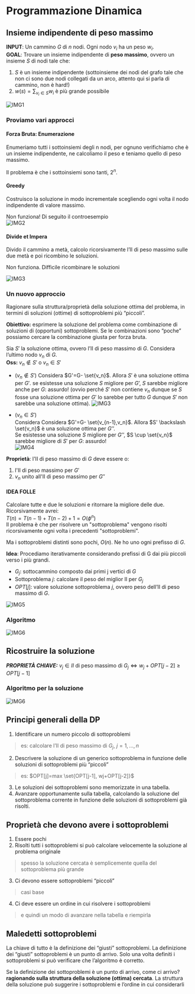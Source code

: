# Programmazione Dinamica  
## Insieme indipendente di peso massimo  

**INPUT**: Un cammino $G$ di $n$ nodi. Ogni nodo $v_i$ ha un peso $w_i$.  
**GOAL**: Trovare un insieme indipendente di **peso massimo**, ovvero un insieme $S$ di nodi tale che:  
1. $S$ è un insieme indipendente (sottoinsieme dei nodi del grafo tale che non ci sono due nodi collegati da un arco, attento qui si parla di cammino, non è hard!)  
2. $w(s)=\sum_{v_i\in S}w_i$ è più grande possibile  

![IMG1](./Screen/IIMAX.png)  

### Proviamo vari approcci  

#### Forza Bruta: Enumerazione  

Enumeriamo tutti i sottoinsiemi degli n nodi, per ognuno verifichiamo che è un insieme indipendente, ne calcoliamo il peso e teniamo quello di peso massimo.  

Il problema è che i sottoinsiemi sono tanti, $2^n$.

#### Greedy  
Costruisco la soluzione in modo incrementale scegliendo ogni volta il nodo indipendente di valore massimo.  

Non funziona! Di seguito il controesempio  
![IMG2](./Screen/greedyII.png)  

#### Divide et Impera  
Divido il cammino a metà, calcolo ricorsivamente l’II di peso massimo sulle due metà e poi ricombino le soluzioni.  

Non funziona. Difficile ricombinare le soluzioni  

![IMG3](./Screen/dei_II.png)    

### Un nuovo approccio  

Ragionare sulla struttura/proprietà della soluzione ottima del problema, in termini di soluzioni (ottime) di sottoproblemi più “piccoli”.  

**Obiettivo:** esprimere la soluzione del problema come combinazione di soluzioni di (opportuni) sottoproblemi. Se le combinazioni sono “poche” possiamo cercare la combinazione giusta per forza bruta.  

Sia $S'$ la soluzione ottima, ovvero l’II di peso massimo di $G$.
Considera l’ultimo nodo $v_n$ di $G$.  
**Oss:** $v_n \notin S'$ o $v_n \in S'$  

+ $(v_n \notin S')$
Considera $G'=G- \set{v_n}$.
Allora $S'$ è una soluzione ottima per $G'$.
se esistesse una soluzione $S$ migliore per $G’$, $S$ sarebbe migliore anche per $G$: assurdo! (ovvio perché $S'$ non contiene $v_n$ dunque se $S$ fosse una soluzione ottima per $G'$ lo sarebbe per tutto $G$ dunque $S'$ non sarebbe una soluzione ottima). 
![IMG3](./Screen/caso1_II.png)

+ $(v_n \in S')$  
Considera Considera $G'=G- \set{v_{n-1},v_n}$. 
Allora $S' \backslash \set{v_n}$ è una soluzione ottima per $G’’$.  
Se esistesse una soluzione $S$ migliore per $G’’$, $S \cup \set{v_n}$ sarebbe
migliore di $S'$ per $G$: assurdo!  
![IMG4](./Screen/caso2_II.png)  

**Proprietà**: l'II di peso massimo di $G$ deve essere o:  
1. l'II di peso massimo per $G'$
2. $v_n$ unito all'II di peso massimo per $G''$  

#### IDEA FOLLE
Calcolare tutte e due le soluzioni e ritornare la migliore delle due. 
Ricorsivamente avrei:  
$T(n)=T(n-1)+T(n-2)+1=O(\phi^n)$  
Il problema è che per risolvere un "sottoproblema" vengono risolti ricorsivamente ogni volta i precedenti "sottoproblemi".  

Ma i sottoproblemi distinti sono pochi, $O(n)$. Ne ho uno ogni prefisso di $G$.  

**Idea**: Procediamo iterativamente considerando prefissi di G dai più piccoli verso i più grandi.

+ $G_j$: sottocammino composto dai primi j vertici di $G$
+ Sottoproblema $j$: calcolare il peso del miglior II per $G_j$
+ $OPT[j]$: valore soluzione sottoproblema $j$, ovvero peso dell’II di peso massimo di $G$.  

![IMG5](./Screen/OPT_II.png)  
### Algoritmo

![IMG6](./Screen/algOPT_II.png)   

## Ricostruire la soluzione  
***PROPRIETÀ CHIAVE:***
$v_j \in II$ di peso massimo di $G_j \iff w_j+OPT[j-2]\geq OPT[j-1]$  

### Algoritmo per la soluzione   

![IMG6](./Screen/solalgOPT_II.png)  

## Principi generali della DP  
1. Identificare un numero piccolo di sottoproblemi
> es: calcolare l’II di peso massimo di $G_j$, $j=1,…,n$
2. Descrivere la soluzione di un generico sottoproblema in funzione
delle soluzioni di sottoproblemi più “piccoli”
> es: $OPT[j]=max \set{OPT[j-1], wj+OPT[j-2]}$
3. Le soluzioni dei sottoproblemi sono memorizzate in una tabella.  
4. Avanzare opportunamente sulla tabella, calcolando la soluzione del
sottoproblema corrente in funzione delle soluzioni di sottoproblemi
già risolti.  

## Proprietà che devono avere i sottoproblemi  
1. Essere pochi
2. Risolti tutti i sottoproblemi si può calcolare velocemente la soluzione al problema originale
> spesso la soluzione cercata è semplicemente quella del sottoproblema più grande
3. Ci devono essere sottoproblemi “piccoli”
> casi base
4. Ci  deve essere un ordine in cui risolvere i sottoproblemi  
> e quindi un modo di avanzare nella tabella e riempirla  

## Maledetti sottoproblemi  

La chiave di tutto è la definizione dei “giusti” sottoproblemi.
La definizione dei “giusti” sottoproblemi è un punto di arrivo.
Solo una volta definiti i sottoproblemi si può verificare che l’algoritmo è 
corretto.

Se la definizione dei sottoproblemi è un punto di arrivo, come ci arrivo? **ragionando sulla struttura della soluzione (ottima) cercata**.
La struttura della soluzione può suggerire i sottoproblemi e l’ordine
in cui considerarli